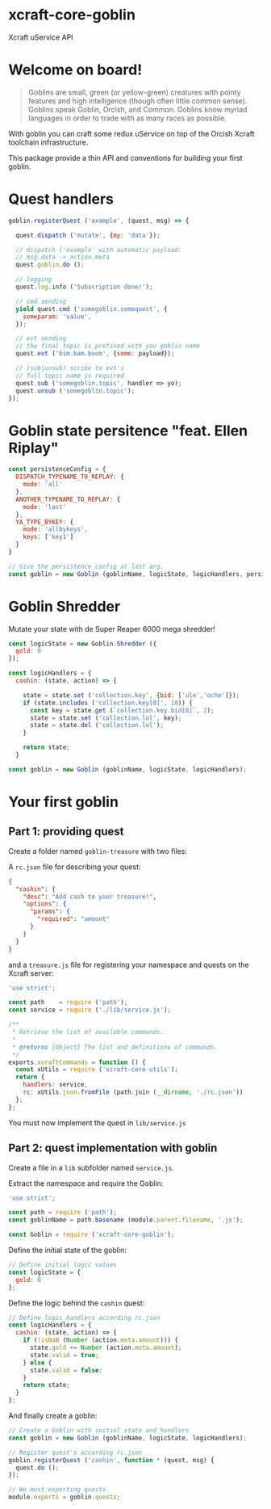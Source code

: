 
# xcraft-core-goblin

Xcraft uService API

# Welcome on board!

>Goblins are small, green (or yellow-green) creatures with pointy features and high intelligence (though often little common sense). Goblins speak Goblin, Orcish, and Common. Goblins know myriad languages in order to trade with as many races as possible.

With goblin you can craft some redux uService on top of the Orcish Xcraft toolchain infrastructure.

This package provide a thin API and conventions for building your first goblin.

# Quest handlers

```js
goblin.registerQuest ('example', (quest, msg) => {

  quest.dispatch ('mutate', {my: 'data'});

  // dispatch ('example' with automatic payload:
  // msg.data -> action.meta
  quest.goblin.do ();

  // logging
  quest.log.info ('Subscription done!');

  // cmd sending
  yield quest.cmd ('somegoblin.somequest', {
    someparam: 'value',
  });

  // evt sending
  // the final topic is prefixed with you goblin name
  quest.evt ('bim.bam.boom', {some: payload});

  // (sub|unsub) scribe to evt's
  // full topic name is required
  quest.sub ('somegoblin.topic', handler => yo);
  quest.unsub ('somegoblin.topic');
});
```

# Goblin state persitence "feat. Ellen Riplay"

```js
const persistenceConfig = {
  DISPATCH_TYPENAME_TO_REPLAY: {
    mode: 'all'
  },
  ANOTHER_TYPENAME_TO_REPLAY: {
    mode: 'last'
  },
  YA_TYPE_BYKEY: {
    mode: 'allbykeys',
    keys: ['key1']
  }
}

// Give the persistence config at last arg.
const goblin = new Goblin (goblinName, logicState, logicHandlers, persistenceConfig);
```

# Goblin Shredder

Mutate your state with de Super Reaper 6000 mega shredder!

```js
const logicState = new Goblin.Shredder ({
  gold: 0
});

const logicHandlers = {
  cashin: (state, action) => {

    state = state.set ('collection.key', {bid: ['ule','oche']});
    if (state.includes ('collection.key[0]', 10)) {
      const key = state.get (`collection.key.bid[0]`, 2);
      state = state.set ('collection.lol', key);
      state = state.del ('collection.lol');
    }

    return state;
  }

const goblin = new Goblin (goblinName, logicState, logicHandlers);


```



# Your first goblin

## Part 1: providing quest

Create a folder named `goblin-treasure` with two files:

A `rc.json` file for describing your quest:

```json
{
  "cashin": {
    "desc": "Add cash to your treasure!",
    "options": {
      "params": {
        "required": "amount"
      }
    }
  }
}
```

and a `treasure.js` file for registering your namespace and quests on the Xcraft server:

```js
'use strict';

const path    = require ('path');
const service = require ('./lib/service.js');

/**
 * Retrieve the list of available commands.
 *
 * @returns {Object} The list and definitions of commands.
 */
exports.xcraftCommands = function () {
  const xUtils = require ('xcraft-core-utils');
  return {
    handlers: service,
    rc: xUtils.json.fromFile (path.join (__dirname, './rc.json'))
  };
};
```

You must now implement the quest in `lib/service.js`

## Part 2: quest implementation with goblin

Create a file in a `lib` subfolder named `service.js`.

Extract the namespace and require the Goblin:

```js
'use strict';

const path = require ('path');
const goblinName = path.basename (module.parent.filename, '.js');

const Goblin = require ('xcraft-core-goblin');

```

Define the initial state of the goblin:
```js
// Define initial logic values
const logicState = {
  gold: 0
};
```

Define the logic behind the `cashin` quest:
```js
// Define logic handlers according rc.json
const logicHandlers = {
  cashin: (state, action) => {
    if (!isNaN (Number (action.meta.amount))) {
      state.gold += Number (action.meta.amount);
      state.valid = true;
    } else {
      state.valid = false;
    }
    return state;
  }
};
```

And finally create a goblin:
```js
// Create a Goblin with initial state and handlers
const goblin = new Goblin (goblinName, logicState, logicHandlers);

// Register quest's according rc.json
goblin.registerQuest ('cashin', function * (quest, msg) {
  quest.do ();
});

// We must exporting quests
module.exports = goblin.quests;
```
